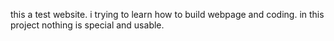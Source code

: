 this a test website. i trying to learn how to build webpage and coding.
in this project nothing is special and usable.

